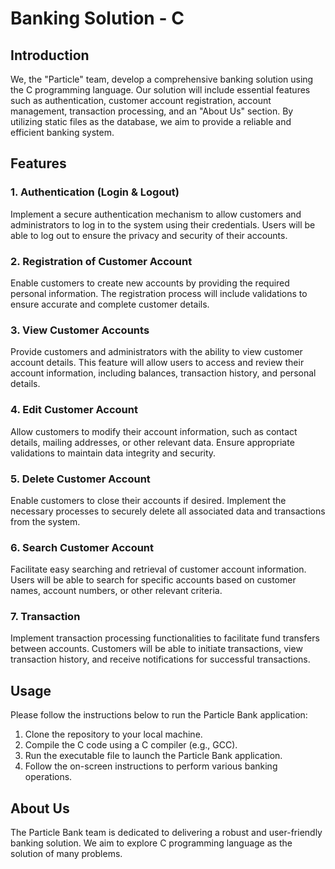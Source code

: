 # Banking Solution - C

## Introduction

We, the "Particle" team, develop a comprehensive banking solution using the C programming language. Our solution will include essential features such as authentication, customer account registration, account management, transaction processing, and an "About Us" section. By utilizing static files as the database, we aim to provide a reliable and efficient banking system.

## Features

### 1. Authentication (Login & Logout)

Implement a secure authentication mechanism to allow customers and administrators to log in to the system using their credentials. Users will be able to log out to ensure the privacy and security of their accounts.

### 2. Registration of Customer Account

Enable customers to create new accounts by providing the required personal information. The registration process will include validations to ensure accurate and complete customer details.

### 3. View Customer Accounts

Provide customers and administrators with the ability to view customer account details. This feature will allow users to access and review their account information, including balances, transaction history, and personal details.

### 4. Edit Customer Account

Allow customers to modify their account information, such as contact details, mailing addresses, or other relevant data. Ensure appropriate validations to maintain data integrity and security.

### 5. Delete Customer Account

Enable customers to close their accounts if desired. Implement the necessary processes to securely delete all associated data and transactions from the system.

### 6. Search Customer Account

Facilitate easy searching and retrieval of customer account information. Users will be able to search for specific accounts based on customer names, account numbers, or other relevant criteria.

### 7. Transaction

Implement transaction processing functionalities to facilitate fund transfers between accounts. Customers will be able to initiate transactions, view transaction history, and receive notifications for successful transactions.

## Usage

Please follow the instructions below to run the Particle Bank application:

1. Clone the repository to your local machine.
2. Compile the C code using a C compiler (e.g., GCC).
3. Run the executable file to launch the Particle Bank application.
4. Follow the on-screen instructions to perform various banking operations.

## About Us

The Particle Bank team is dedicated to delivering a robust and user-friendly banking solution. We aim to explore C programming language as the solution of many problems.

